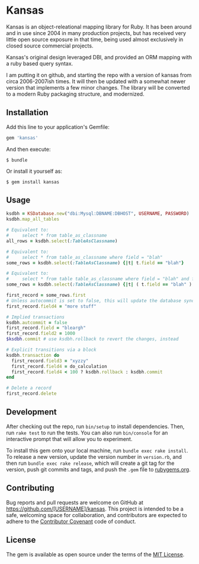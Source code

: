 # Kansas

Kansas is an object-releational mapping library for Ruby. It has been around and in use since 2004 in many production projects, but has received very little open source exposure in that time, being used almost exclusively in closed source commercial projects.

Kansas's original design leveraged DBI, and provided an ORM mapping with a ruby based query syntax.

I am putting it on github, and starting the repo with a version of kansas from circa 2006-2007ish times. It will then be updated with a somewhat newer version that implements a few minor changes. The library will be converted to a modern Ruby packaging structure, and modernized.

## Installation

Add this line to your application's Gemfile:

```ruby
gem 'kansas'
```

And then execute:

    $ bundle

Or install it yourself as:

    $ gem install kansas

## Usage

```ruby
ksdbh = KSDatabase.new("dbi:Mysql:DBNAME:DBHOST", USERNAME, PASSWORD)
ksdbh.map_all_tables
```

```ruby
# Equivalent to:
#     select * from table_as_classname
all_rows = ksdbh.select(:TableAsClassname)
```

```ruby
# Equivalent to:
#     select * from table_as_classname where field = "blah"
some_rows = ksdbh.select(:TableAsClassname) {|t| t.field == "blah"}
```

```ruby
# Equivalent to:
#     select * from table table_as_classname where field = "blah" and field2 > 100 and field3 between(3,6)
some_rows = ksdbh.select(:TableAsClassname) {|t| ( t.field == "blah" ) & ( t.field2 > 100 ) & (t.field3.between(3,6) }
```

```ruby
first_record = some_rows.first
# Unless autocommit is set to false, this will update the database synchronously
first_record.field4 = "more stuff"
```

```ruby
# Implied transactions
ksdbh.autcommit = false
first_record.field = "bleargh"
first_record.field2 = 1000
$ksdbh.commit # use ksdbh.rollback to revert the changes, instead
```

```ruby
# Explicit transitions via a block
ksdbh.transaction do
  first_record.field3 = "xyzzy"
  first_record.field4 = do_calculation
  first_record.field4 < 100 ? ksdbh.rollback : ksdbh.commit
end
```

```ruby
# Delete a record
first_record.delete
```

## Development

After checking out the repo, run `bin/setup` to install dependencies. Then, run `rake test` to run the tests. You can also run `bin/console` for an interactive prompt that will allow you to experiment.

To install this gem onto your local machine, run `bundle exec rake install`. To release a new version, update the version number in `version.rb`, and then run `bundle exec rake release`, which will create a git tag for the version, push git commits and tags, and push the `.gem` file to [rubygems.org](https://rubygems.org).

## Contributing

Bug reports and pull requests are welcome on GitHub at https://github.com/[USERNAME]/kansas. This project is intended to be a safe, welcoming space for collaboration, and contributors are expected to adhere to the [Contributor Covenant](contributor-covenant.org) code of conduct.


## License

The gem is available as open source under the terms of the [MIT License](http://opensource.org/licenses/MIT).

